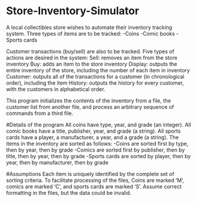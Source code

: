 # Store-Inventory-Simulator
A local collectibles store wishes to automate their inventory tracking system. Three types of items are to be tracked:
-Coins
-Comic books
-Sports cards

Customer transactions (buy/sell) are also to be tracked. Five types of actions are desired in the system:
Sell: removes an item from the store inventory
Buy: adds an item to the store inventory
Display: outputs the entire inventory of the store, including the number of each item in inventory
Customer: outputs all of the transactions for a customer (in chronological order), including the item
History: outputs the history for every customer, with the customers in alphabetical order.

This program initializes the contents of the inventory from a file, the customer list from another file, and process an arbitrary sequence of commands from a third file.

#Details of the program
All coins have type, year, and grade (an integer). All comic books have a title, publisher, year, and grade (a string). All sports cards have a player, a manufacturer, a year, and a grade (a string). The items in the inventory are sorted as follows:
-Coins are sorted first by type, then by year, then by grade
-Comics are sorted first by publisher, then by title, then by year, then by grade
-Sports cards are sorted by player, then by year, then by manufacturer, then by grade

#Assumptions
Each item is uniquely identified by the complete set of sorting criteria. To facilitate processing of the files, Coins are marked ‘M’, comics are marked ‘C’, and sports cards are marked ‘S’. Assume correct formatting in the files, but the data could be invalid.
